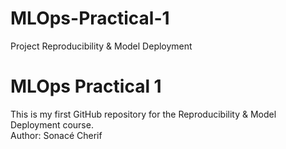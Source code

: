 # MLOps-Practical-1
Project Reproducibility &amp; Model Deployment
# MLOps Practical 1
This is my first GitHub repository for the Reproducibility & Model Deployment course.  
Author: Sonacé Cherif
